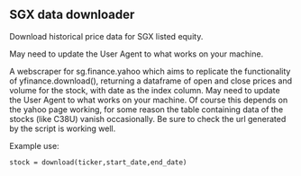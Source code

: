## SGX data downloader
Download historical price data for SGX listed equity.

May need to update the User Agent to what works on your machine.

A webscraper for sg.finance.yahoo which aims to replicate the functionality of yfinance.download(), returning a dataframe of open and close prices and volume for the stock, with date as the index column. May need to update the User Agent to what works on your machine. Of course this depends on the yahoo page working, for some reason the table containing data of the stocks (like C38U) vanish occasionally. Be sure to check the url generated by the script is working well.

Example use:
```
stock = download(ticker,start_date,end_date)
```
